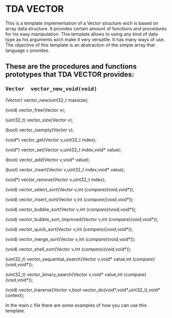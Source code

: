 <h1>TDA VECTOR</h1>
<div>
  This is a template implementation of a Vector structure wich is based on array data structure. It provides certain amount 
  of functions and procedures for his easy manipulation. This template allows to using any kind of data type as his 
  arguments wich make it very versatile. It has many ways of use. The objective of this template is an abstraction of the
  simple array that language c provides.
</div>

<div>
  <h2>These are the procedures and functions prototypes that TDA VECTOR provides:</h2>
</div>

<div>
  <h3><pre>Vector  vector_new_void(void) </pre> </h3>
(Vector)      vector_new(uint32_t maxsize);

(void)        vector_free(Vector v);

(uint32_t)    vector_size(Vector  v);

(bool)        vector_isempty(Vector  v);

(void*)       vector_get(Vector  v,uint32_t index);

(void*)      vector_set(Vector  v,uint32_t index,void* value);

(bool)        vector_add(Vector  v,void* value);

(bool)        vector_insert(Vector  v,uint32_t index,void* value);

(void*)       vector_remove(Vector v,uint32_t index);

(void)        vector_select_sort(Vector v,int (*compare)(void*,void*));   

(void)        vector_insert_sort(Vector v,int (*compare)(void*,void*));

(void)        vector_bubble_sort(Vector v,int (*compare)(void*,void*));

(void)        vector_bubble_sort_improved(Vector v,int (*compare)(void*,void*));

(void)        vector_quick_sort(Vector  v,int (*compare)(void*,void*));

(void)        vector_merge_sort(Vector v,int (*compare)(void*,void*));

(void)        vector_shell_sort(Vector v,int (*compare)(void*,void*));

(uint32_t)    vector_sequential_search(Vector v,void* value,int (*compare)(void*,void*));

(uint32_t)    vector_binary_search(Vector v,void* value,int (*compare)(void*,void*));

(void)        vector_traverse(Vector v,bool vector_do(void*,void*,uint32_t),void* context);
</div>


In the main.c file there are some examples of how you can use this template.

